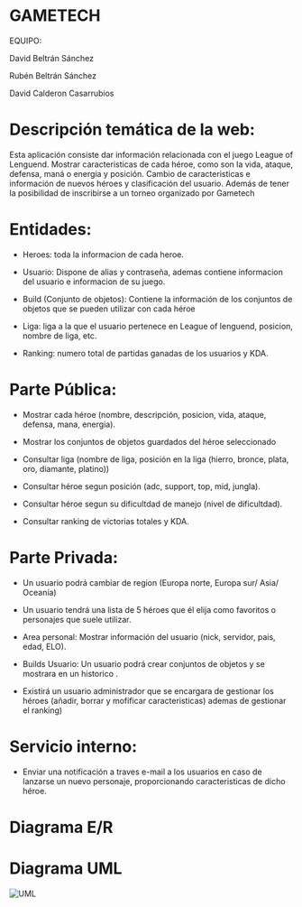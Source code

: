 # GAMETECH
EQUIPO:

David Beltrán Sánchez 

Rubén Beltrán Sánchez

David Calderon Casarrubios



# Descripción temática de la web:
Esta aplicación consiste dar información relacionada con el juego League of Lenguend. Mostrar caracteristicas de cada héroe, como son la vida, ataque, defensa, maná o energia y posición. Cambio de caracteristicas e información de nuevos héroes y clasificación del usuario. Además de tener la posibilidad de inscribirse a un torneo organizado por Gametech

# Entidades:
- Heroes: toda la informacion de cada heroe.

- Usuario: Dispone de alias y contraseña, ademas contiene informacion del usuario e informacion de su juego.

- Build (Conjunto de objetos): Contiene la información de los conjuntos de objetos que se pueden utilizar con cada héroe

- Liga: liga a la que el usuario pertenece en League of lenguend, posicion, nombre de liga, etc.

- Ranking: numero total de partidas ganadas de los usuarios y KDA.

# Parte Pública:

- Mostrar cada héroe (nombre, descripción, posicion, vida, ataque, defensa, mana, energia).

- Mostrar los conjuntos de objetos guardados del héroe seleccionado

- Consultar liga (nombre de liga, posición en la liga (hierro, bronce, plata, oro, diamante, platino))

- Consultar héroe segun posición  (adc, support, top, mid, jungla).

- Consultar héroe segun su dificultdad de manejo (nivel de dificultdad).

- Consultar ranking de victorias totales y KDA.

# Parte Privada:

- Un usuario podrá cambiar de region (Europa norte, Europa sur/ Asia/ Oceanía)

- Un usuario tendrá una lista de 5 héroes que él elija como favoritos o personajes que suele utilizar.

- Area personal: Mostrar información del usuario (nick, servidor, pais, edad, ELO).

- Builds Usuario: Un usuario podrá crear conjuntos de objetos y se mostrara en un historico .

- Existirá un usuario administrador que se encargara de gestionar los héroes (añadir, borrar y mofificar caracteristicas) ademas de gestionar el ranking)
# Servicio interno:
- Enviar una notificación a traves e-mail a los usuarios en caso de lanzarse un nuevo personaje, proporcionando caracteristicas de dicho héroe.
# Diagrama E/R


# Diagrama UML
![UML](https://user-images.githubusercontent.com/60217867/74888084-457c1a80-537d-11ea-8a9d-83dda8cd7e5b.jpg)
